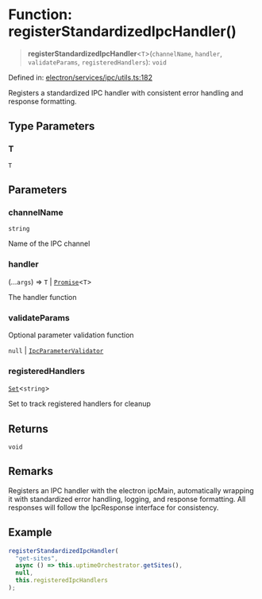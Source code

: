 # Function: registerStandardizedIpcHandler()

> **registerStandardizedIpcHandler**\<`T`\>(`channelName`, `handler`, `validateParams`, `registeredHandlers`): `void`

Defined in: [electron/services/ipc/utils.ts:182](https://github.com/Nick2bad4u/Uptime-Watcher/blob/8a1973382d5fe14c52996ecda381894eb7ecd4a6/electron/services/ipc/utils.ts#L182)

Registers a standardized IPC handler with consistent error handling and response formatting.

## Type Parameters

### T

`T`

## Parameters

### channelName

`string`

Name of the IPC channel

### handler

(...`args`) => `T` \| [`Promise`](https://developer.mozilla.org/docs/Web/JavaScript/Reference/Global_Objects/Promise)\<`T`\>

The handler function

### validateParams

Optional parameter validation function

`null` | [`IpcParameterValidator`](../../types/type-aliases/IpcParameterValidator.md)

### registeredHandlers

[`Set`](https://developer.mozilla.org/docs/Web/JavaScript/Reference/Global_Objects/Set)\<`string`\>

Set to track registered handlers for cleanup

## Returns

`void`

## Remarks

Registers an IPC handler with the electron ipcMain, automatically wrapping it with
standardized error handling, logging, and response formatting. All responses will
follow the IpcResponse interface for consistency.

## Example

```typescript
registerStandardizedIpcHandler(
  "get-sites",
  async () => this.uptimeOrchestrator.getSites(),
  null,
  this.registeredIpcHandlers
);
```
